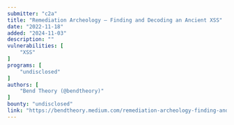```yaml
---
submitter: "c2a"
title: "Remediation Archeology — Finding and Decoding an Ancient XSS"
date: "2022-11-18"
added: "2024-11-03"
description: ""
vulnerabilities: [
    "XSS"
]
programs: [
    "undisclosed"
]
authors: [
    "Bend Theory (@bendtheory)"
]
bounty: "undisclosed"
link: "https://bendtheory.medium.com/remediation-archeology-finding-and-decoding-an-ancient-xss-ea541c1106d1"
---
```




